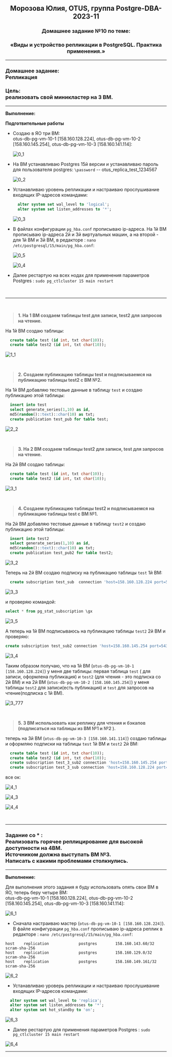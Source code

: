 **<div align="center"><h2>Морозова Юлия, OTUS, группа Postgre-DBA-2023-11</h2></div>**

**<div align=center><h3>Домашнее задание №10 по теме:</h3></div>**
**<div align=center><h3>«Виды и устройство репликации в PostgreSQL. Практика применения.»</h3></div>**

***
**<h3>Домашнее задание:
<br>Репликация</h3>**

**<h3>Цель:
<br>реализовать свой миникластер на 3 ВМ.</h3>**

***

**Выполнение:**

**Подготвительные работы**

- Создаю в ЯО три ВМ:
  </br>otus-db-pg-vm-10-1 [158.160.128.224], otus-db-pg-vm-10-2 [158.160.145.254], otus-db-pg-vm-10-3 [158.160.141.114]:

  ![0_1](https://github.com/Y-M-Morozova/Postgre-DBA-2023-11_OTUS_Morozova_Yulia/assets/153178571/a9b1098c-99bc-4f43-887b-5b4617354eae)

- На ВМ устанавливаю Postgres 15й версии и устанавливаю пароль для пользователя postgres: ``\password`` -- otus_replica_test_1234567

  ![0_2](https://github.com/Y-M-Morozova/Postgre-DBA-2023-11_OTUS_Morozova_Yulia/assets/153178571/0e0c49b8-cdc4-482e-b0f0-d2328a675c6f)
  
- Устанавливаю уровень репликации и настраиваю прослушивание входящих IP-адресов командами:

  ```sql
    alter system set wal_level to 'logical';
    alter system set listen_addresses to '*';
  ```

    ![0_3](https://github.com/Y-M-Morozova/Postgre-DBA-2023-11_OTUS_Morozova_Yulia/assets/153178571/7fc4cb65-bbfc-40c1-a00e-0fc06f31d92e)

- В файлах конфигурации ``pg_hba.conf`` прописываю ip-адреса. На 1й ВМ прописываю ip-адреса 2й и 3й виртуальных машин, а на второй - для 1й ВМ и 3й ВМ,  в редакторе : ``nano /etc/postgresql/15/main/pg_hba.conf``:

    ![0_5](https://github.com/Y-M-Morozova/Postgre-DBA-2023-11_OTUS_Morozova_Yulia/assets/153178571/3864c743-063c-47a3-a6f4-1736cea51152)

    ![0_4](https://github.com/Y-M-Morozova/Postgre-DBA-2023-11_OTUS_Morozova_Yulia/assets/153178571/a4909b7d-f828-46b3-9cd2-c91be3905871)

- Далее рестартую на всех нодах для применения параметров Postgres :   ``sudo pg_ctlcluster 15 main restart``

<br/>  

***

<br/>

>**1. На 1 ВМ создаем таблицы test для записи, test2 для запросов на чтение.**

  На 1й ВМ создаю таблицы:

  ```sql
    create table test (id int, txt char(10));
    create table test2 (id int, txt char(10));
  ```

  ![1_1](https://github.com/Y-M-Morozova/Postgre-DBA-2023-11_OTUS_Morozova_Yulia/assets/153178571/9cbdad12-7a8e-4a68-8a69-fdbead8f8868)

<br/>

>**2. Создаем публикацию таблицы test и подписываемся на публикацию таблицы test2 с ВМ №2.**

  На 1й ВМ добавляю тестовые данные в таблицу ``test`` и создаю публикацию этой таблицы:

  ```sql
    insert into test
    select generate_series(1,10) as id,
    md5(random()::text)::char(10) as txt;
    create publication test_pub for table test;
  ```

  ![2_2](https://github.com/Y-M-Morozova/Postgre-DBA-2023-11_OTUS_Morozova_Yulia/assets/153178571/b180dbe2-4062-460c-8dd7-ac286fa2d958)

<br/>

>**3. На 2 ВМ создаем таблицы test2 для записи, test для запросов на чтение.**

  На 2й ВМ создаю таблицы:

  ```sql
    create table test (id int, txt char(10));
    create table test2 (id int, txt char(10));
  ``` 

  ![3_1](https://github.com/Y-M-Morozova/Postgre-DBA-2023-11_OTUS_Morozova_Yulia/assets/153178571/d6cda55b-441b-4ff0-bbcd-00eef0e819ea)

<br/>

>**4. Создаем публикацию таблицы test2 и подписываемся на публикацию таблицы test с ВМ №1.**

  На 2й ВМ добавляю тестовые данные в таблицу ``test2`` и создаю публикацию этой таблицы:

  ```sql
    insert into test2
    select generate_series(1,10) as id,
    md5(random()::text)::char(10) as txt;
    create publication test_pub2 for table test2;
  ```

  ![3_2](https://github.com/Y-M-Morozova/Postgre-DBA-2023-11_OTUS_Morozova_Yulia/assets/153178571/2f21aa99-d726-494c-9d21-90bad16f4172)

Теперь на 2й ВМ создаю подписку на публикацию таблицы ``test`` 1й ВМ:

```sql
  create subscription test_sub  connection 'host=158.160.128.224 port=5432 user=postgres password=otus_replica_test_1234567 dbname=postgres' publication test_pub with (copy_data = true);
```

  ![3_3](https://github.com/Y-M-Morozova/Postgre-DBA-2023-11_OTUS_Morozova_Yulia/assets/153178571/4dd5860c-250c-4aab-88f0-f9e076977d48)

  и проверяю командой: 

  ```sql
  select * from pg_stat_subscription \gx
  ```

  ![3_5](https://github.com/Y-M-Morozova/Postgre-DBA-2023-11_OTUS_Morozova_Yulia/assets/153178571/46808f02-1fc0-46bc-9b6a-575c0f16f891)


А теперь на 1й ВМ подписываюсь на публикацию таблицы ``test2`` 2й ВМ и проверяю:

  ```sql
  create subscription test_sub2 connection 'host=158.160.145.254 port=5432 user=postgres password=otus_replica_test_1234567 dbname=postgres' publication test_pub2 with (copy_data = true);
```

  ![3_4](https://github.com/Y-M-Morozova/Postgre-DBA-2023-11_OTUS_Morozova_Yulia/assets/153178571/99b2cb4d-b3a7-467b-a882-ec2ecad6f3bc)


Таким образом получаю, что на 1й ВМ  (``otus-db-pg-vm-10-1 [158.160.128.224]``) у меня две таблицы: первая таблица ``test`` ( для записи, оформлена публикация) и ``test2`` (для чтения - это подписка со 2й ВМ) и на 2й ВМ (``otus-db-pg-vm-10-2 [158.160.145.254]``) у меня таблицы ``test2`` для записи(есть публикация) и ``test`` для запросов на чтение(подписка с 1й ВМ).

  ![3_777](https://github.com/Y-M-Morozova/Postgre-DBA-2023-11_OTUS_Morozova_Yulia/assets/153178571/cfa2fe54-7965-491e-9abe-39888091a3d0)

<br/>

>**5. 3 ВМ использовать как реплику для чтения и бэкапов (подписаться на таблицы из ВМ №1 и №2 ).**

теперь на 3й ВМ (``otus-db-pg-vm-10-3 [158.160.141.114]``) создаю таблицы и оформляю подписки на таблицы ``test`` 1й ВМ и ``test2`` 2й ВМ:

  ```sql
    create table test (id int, txt char(10));
    create table test2 (id int, txt char(10));
    create subscription test_3_sub2 connection 'host=158.160.145.254 port=5432 user=postgres password=otus_replica_test_1234567 dbname=postgres' publication test_pub2 with (copy_data = true);
    create subscription test_3_sub connection 'host=158.160.128.224 port=5432 user=postgres password=otus_replica_test_1234567 dbname=postgres' publication test_pub with (copy_data = true);
  ``` 

все ок:

  ![4_1](https://github.com/Y-M-Morozova/Postgre-DBA-2023-11_OTUS_Morozova_Yulia/assets/153178571/7337b164-65d6-4330-8027-9d84c3d45209)

  ![4_3](https://github.com/Y-M-Morozova/Postgre-DBA-2023-11_OTUS_Morozova_Yulia/assets/153178571/d6676156-ce1c-4c7f-85f6-2e916c342643)

  ![4_4](https://github.com/Y-M-Morozova/Postgre-DBA-2023-11_OTUS_Morozova_Yulia/assets/153178571/0a4c3680-e715-4305-8fb3-a99175cf071d)

<br/>

***
**<h3> Задание со * :**
<br>Реализовать горячее реплицирование для высокой доступности на 4ВМ. 
<br>Источником должна выступать ВМ №3. 
<br>Написать с какими проблемами столкнулись. 
</h3>

***

**Выполнение:**

Для выполнения этого задания я буду использовать опять свои ВМ в ЯО, теперь беру четыре ВМ: 
</br>otus-db-pg-vm-10-1 [158.160.128.224], otus-db-pg-vm-10-2 [158.160.145.254], otus-db-pg-vm-10-3 [158.160.141.114]:

  ![6_1](https://github.com/Y-M-Morozova/Postgre-DBA-2023-11_OTUS_Morozova_Yulia/assets/153178571/b3c5dfc8-d48a-4b25-96e3-be88e4e17663)

  - Сначала настраиваю  мастер (``otus-db-pg-vm-10-1 [158.160.128.224]``).
  В файле конфигурации ``pg_hba.conf`` прописываю ip-адреса реплик в редакторе : ``nano /etc/postgresql/15/main/pg_hba.conf``:

  ``host    replication             postgres        158.160.143.60/32       scram-sha-256``
  </br>``host    replication             postgres        158.160.129.0/32       scram-sha-256``
  </br>``host    replication             postgres        158.160.149.161/32       scram-sha-256``

  ![6_2](https://github.com/Y-M-Morozova/Postgre-DBA-2023-11_OTUS_Morozova_Yulia/assets/153178571/f8c1e15b-05c1-43ac-8d89-02690d3605d9)

  - Устанавливаю уроверь репликации и настраиваю прослушивание входящих IP-адресов командами:

   ```sql
     alter system set wal_level to 'replica';
     alter system set listen_addresses to '*';
     alter system set hot_standby to 'on';
   ```

  ![6_3](https://github.com/Y-M-Morozova/Postgre-DBA-2023-11_OTUS_Morozova_Yulia/assets/153178571/84174d39-d576-4b1f-af12-e7050033b856)

  - Далее рестартую  для применения параметров Postgres :   ``sudo pg_ctlcluster 15 main restart`` 

  ![6_4](https://github.com/Y-M-Morozova/Postgre-DBA-2023-11_OTUS_Morozova_Yulia/assets/153178571/518be4ef-f0e2-4a66-bb10-b533fa16a411)



***

